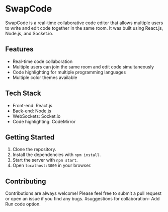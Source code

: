 # SwapCode

SwapCode is a real-time collaborative code editor that allows multiple users to write and edit code together in the same room. It was built using React.js, Node.js, and Socket.io.

## Features

- Real-time code collaboration
- Multiple users can join the same room and edit code simultaneously
- Code highlighting for multiple programming languages
- Multiple color themes available

## Tech Stack

- Front-end: React.js
- Back-end: Node.js
- WebSockets: Socket.io
- Code highlighting: CodeMirror

## Getting Started

1. Clone the repository.
2. Install the dependencies with `npm install`.
3. Start the server with `npm start`.
4. Open `localhost:3000` in your browser.

## Contributing

Contributions are always welcome! Please feel free to submit a pull request or open an issue if you find any bugs.
#suggestions for collaboration- Add Run code option.
